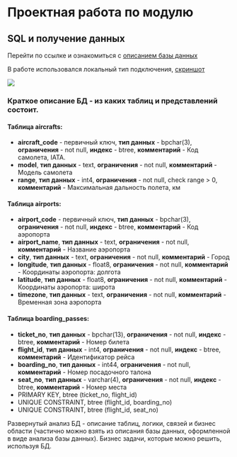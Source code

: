 # Проектная работа по модулю
## SQL и получение данных
                         
Перейти по ссылке и ознакомиться с [описанием базы данных](https://edu.postgrespro.ru/bookings.pdf)

В работе использовался локальный тип подключения, [скриншот](https://github.com/520911/SQL-final/blob/main/localhost_db_er.jpg)

![](https://github.com/520911/SQL-final/blob/main/avia.backup)

### Краткое описание БД - из каких таблиц и представлений состоит.

#### Таблица **aircrafts**:

- **aircraft_code** - первичный ключ, **тип данных** - bpchar(3), **ограничения** - not null, **индекс** - btree, **комментарий** - Код самолета, IATA.
- **model**, **тип данных** - text, **ограничения** - not null, **комментарий** - Модель самолета
- **range**, **тип данных** - int4, **ограничения** - not null, check range > 0, **комментарий** - Максимальная дальность полета, км

#### Таблица **airports**:

- **airport_code** - первичный ключ, **тип данных** - bpchar(3), **ограничения** - not null, **индекс** - btree, **комментарий** - Код аэропорта
- **airport_name**, **тип данных** - text, **ограничения** - not null, **комментарий** - Название аэропорта
- **city**, **тип данных** - text, **ограничения** - not null, **комментарий** - Город
- **longitude**, **тип данных** - float8, **ограничения** - not null, **комментарий** - Координаты аэропорта: долгота
- **latitude**, **тип данных** - float8, **ограничения** - not null, **комментарий** - Координаты аэропорта: широта
- **timezone**, **тип данных** - text, **ограничения** - not null, **комментарий** - Временная зона аэропорта

#### Таблица **boarding_passes**:

- **ticket_no**, **тип данных** - bpchar(13), **ограничения** - not null, **индекс** - btree, **комментарий** - Номер билета
- **flight_id**, **тип данных** - int4, **ограничения** - not null, **индекс** - btree, **комментарий** - Идентификатор рейса
- **boarding_no**, **тип данных** - int44, **ограничения** - not null, **комментарий** - Номер посадочного талона
- **seat_no**, **тип данных** - varchar(4), **ограничения** - not null, **индекс** - btree, **комментарий** - Номер места
- PRIMARY KEY, btree (ticket_no, flight_id)
- UNIQUE CONSTRAINT, btree (flight_id, boarding_no)
- UNIQUE CONSTRAINT, btree (flight_id, seat_no)




Развернутый анализ БД - описание таблиц, логики, связей и бизнес области (частично можно взять из описания базы данных, оформленной в виде анализа базы данных). Бизнес задачи, которые можно решить, используя БД.


